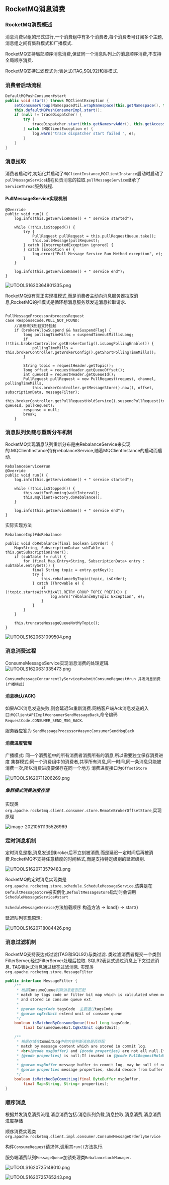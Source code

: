 ## RocketMQ消息消费

### RocketMQ消费概述

消息消费以组的形式进行,一个消费组中有多个消费者,每个消费者可订阅多个主题,消息组之间有集群模式和广播模式.

RocketMQ支持局部顺序消息消费,保证同一个消息队列上的消息顺序消费,不支持全局顺序消费.

RocketMQ支持过滤模式为:表达式(TAG,SQL92)和类模式.

### 消费者启动流程

```java
DefaultMQPushConsumer#start
public void start() throws MQClientException {
    setConsumerGroup(NamespaceUtil.wrapNamespace(this.getNamespace(), this.consumerGroup));
    this.defaultMQPushConsumerImpl.start();
    if (null != traceDispatcher) {
        try {
            traceDispatcher.start(this.getNamesrvAddr(), this.getAccessChannel());
        } catch (MQClientException e) {
            log.warn("trace dispatcher start failed ", e);
        }
    }
}
```
### 消息拉取

消费者启动时,初始化并启动了`MQClientInstance`,`MQClientInstance`启动时启动了`pullMessageService`线程负责消息的拉取.`pullMessageService`继承了`ServiceThread`服务线程.
#### PullMessageService实现机制



```
@Override
public void run() {
    log.info(this.getServiceName() + " service started");

    while (!this.isStopped()) {
        try {
            PullRequest pullRequest = this.pullRequestQueue.take();
            this.pullMessage(pullRequest);
        } catch (InterruptedException ignored) {
        } catch (Exception e) {
            log.error("Pull Message Service Run Method exception", e);
        }
    }

    log.info(this.getServiceName() + " service end");
}
```

![UTOOLS1620364801335.png](https://upload.cc/i1/2021/05/07/QynOjF.png)



RocketMQ没有真正实现推模式,而是消费者主动向消息服务器拉取消息,RocketMQ的推模式是循环想消息服务器发送消息拉取请求.



```

PullMessageProcessor#processRequest
case ResponseCode.PULL_NOT_FOUND:
    //消息未找到且支持挂起
    if (brokerAllowSuspend && hasSuspendFlag) {
        long pollingTimeMills = suspendTimeoutMillisLong;
        if (!this.brokerController.getBrokerConfig().isLongPollingEnable()) {
            pollingTimeMills = this.brokerController.getBrokerConfig().getShortPollingTimeMills();
        }

        String topic = requestHeader.getTopic();
        long offset = requestHeader.getQueueOffset();
        int queueId = requestHeader.getQueueId();
        PullRequest pullRequest = new PullRequest(request, channel, pollingTimeMills,
            this.brokerController.getMessageStore().now(), offset, subscriptionData, messageFilter);
        this.brokerController.getPullRequestHoldService().suspendPullRequest(topic, queueId, pullRequest);
        response = null;
        break;
    }
```



### 消息队列负载与重新分布机制

RocketMQ实现消息队列重新分布是由RebalanceService来实现的.MQClientInstance持有rebalanceService,随着MQClientInstance的启动而启动.

```
RebalanceService#run
@Override
public void run() {
    log.info(this.getServiceName() + " service started");

    while (!this.isStopped()) {
        this.waitForRunning(waitInterval);
        this.mqClientFactory.doRebalance();
    }

    log.info(this.getServiceName() + " service end");
}
```

实际实现方法

```
RebalanceImpl#doRebalance

public void doRebalance(final boolean isOrder) {
    Map<String, SubscriptionData> subTable = this.getSubscriptionInner();
    if (subTable != null) {
        for (final Map.Entry<String, SubscriptionData> entry : subTable.entrySet()) {
            final String topic = entry.getKey();
            try {
                this.rebalanceByTopic(topic, isOrder);
            } catch (Throwable e) {
                if (!topic.startsWith(MixAll.RETRY_GROUP_TOPIC_PREFIX)) {
                    log.warn("rebalanceByTopic Exception", e);
                }
            }
        }
    }

    this.truncateMessageQueueNotMyTopic();
}
```

![UTOOLS1620631099504.png](https://upload.cc/i1/2021/05/10/2Mv3LU.png)


### 消息消费过程

ConsumeMessageService实现消息消费的处理逻辑.
![UTOOLS1620631335473.png](https://upload.cc/i1/2021/05/10/nrzihZ.png)

```
ConsumeMessageConcurrentlyService#submitConsumeRequest#run 并发消息消费(广播模式)
```
#### 消息确认(ACK)

如果ACK消息发送失败,则会延迟5s重新消费.网络客户端Ack消息发送的入口:`MQClientAPIImpl#consumerSendMessageBack`,命令编码`RequestCode.CONSUMER_SEND_MSG_BACK`.

服务器应答为 `SendMessageProcessor#asyncConsumerSendMsgBack`

#### 消费进度管理
广播模式: 同一个消费组中的所有消费者消费所有的消息,所以需要独立保存消费进度
集群模式:同一个消费组中的消费者,共享所有消息,同一时间,同一条消息只能被消费一次,所以消费进度要保存在同一个地方
消费进度接口为`OffsetStore`

![UTOOLS1620711206269.png](https://upload.cc/i1/2021/05/11/WoLEYR.png)

##### 集群模式消费进度存储

实现类`org.apache.rocketmq.client.consumer.store.RemoteBrokerOffsetStore`,实现原理

![image-20210511135526969](C:\Users\Administrator\AppData\Roaming\Typora\typora-user-images\image-20210511135526969.png)

### 定时消息机制

定时消息是指,消息发送到broker后不立刻被消费,而是延迟一定时间后再被消费.RocketMQ不支持任意精度的时间格式,而是支持特定级别的延迟级别.

![UTOOLS1620713579483.png](https://upload.cc/i1/2021/05/11/aKhr1x.png)

RocketMQ的定时消息实现类是`org.apache.rocketmq.store.schedule.ScheduleMessageService`,该类是在`DefaultMessageStore`被实例化,`DefaultMessageStore`启动时会调用`ScheduleMessageService#start`

`ScheduleMessageService`方法加载顺序 构造方法 -> load() -> start()

延迟队列实现原理:

![UTOOLS1620718084426.png](https://upload.cc/i1/2021/05/11/bMkYut.png)

### 消息过滤机制

RocketMQ支持表达式过滤(TAG和SQL92)与类过滤.
类过滤消费者提交一个类到FilterServer,经过FilterServer处理后拉取.
SQL92表达式通过消息上下文过滤消息.
TAG表达式消息通过标签过滤消息.
实现类`org.apache.rocketmq.store.MessageFilter`

```java
public interface MessageFilter {
    /**
     * 根据ConsumeQueue判断消息是否匹配
     * match by tags code or filter bit map which is calculated when message received
     * and stored in consume queue ext.
     *
     * @param tagsCode tagsCode  主要通过tagsCode
     * @param cqExtUnit extend unit of consume queue
     */
    boolean isMatchedByConsumeQueue(final Long tagsCode,
        final ConsumeQueueExt.CqExtUnit cqExtUnit);

    /**
     * 根据存储在CommitLog中的内容判断消息是否匹配
     * match by message content which are stored in commit log.
     * <br>{@code msgBuffer} and {@code properties} are not all null.If invoked in store,
     * {@code properties} is null;If invoked in {@code PullRequestHoldService}, {@code msgBuffer} is null.
     *
     * @param msgBuffer message buffer in commit log, may be null if not invoked in store.
     * @param properties message properties, should decode from buffer if null by yourself. 主要用于SQL92过滤模式
     */
    boolean isMatchedByCommitLog(final ByteBuffer msgBuffer,
        final Map<String, String> properties);
}
```



### 顺序消息

根据并发消息消费流程,消息消费包括:消息队列负载,消息拉取,消息消费,消息消费进度存储

顺序消费实现类`org.apache.rocketmq.client.impl.consumer.ConsumeMessageOrderlyService`

构件`ConsumeRequest`请求体,调用其`run()`方法执行.

服务端消费队列`MessageQueue`加锁处理类`RebalanceLockManager`.

![UTOOLS1620725148010.png](https://upload.cc/i1/2021/05/11/z27OAR.png)



![UTOOLS1620725765243.png](https://upload.cc/i1/2021/05/11/yxmque.png)









